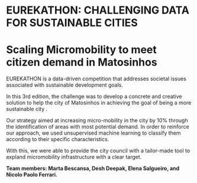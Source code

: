 # EUREKATHON: CHALLENGING DATA FOR SUSTAINABLE CITIES
# Scaling Micromobility to meet citizen demand in Matosinhos

EUREKATHON is a data-driven competition that addresses societal issues associated with sustainable development goals.

In this 3rd edition, the challenge was to develop a concrete and creative solution to help the city of Matosinhos in achieving the goal of being a more sustainable city .

Our strategy aimed at increasing micro-mobility in the city by 10% through the identification of areas with most potential demand. In order to reinforce our approach, we used unsupervised machine learning to classify them according to their specific characteristics.

With this, we were able to provide the city council with a tailor-made tool to expland micromobility infrastructure with a clear target.

**Team members: Marta Bescansa, Desh Deepak, Elena Salgueiro, and Nicolo Paolo Ferrari.**
